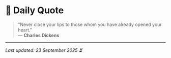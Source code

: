 # 📜 Daily Quote

> "Never close your lips to those whom you have already opened your heart."  
> — **Charles Dickens**

---

_Last updated: 23 September 2025 ⏳_

